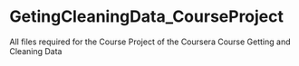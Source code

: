 # GetingCleaningData_CourseProject
All files required for the Course Project of the Coursera Course Getting and Cleaning Data
